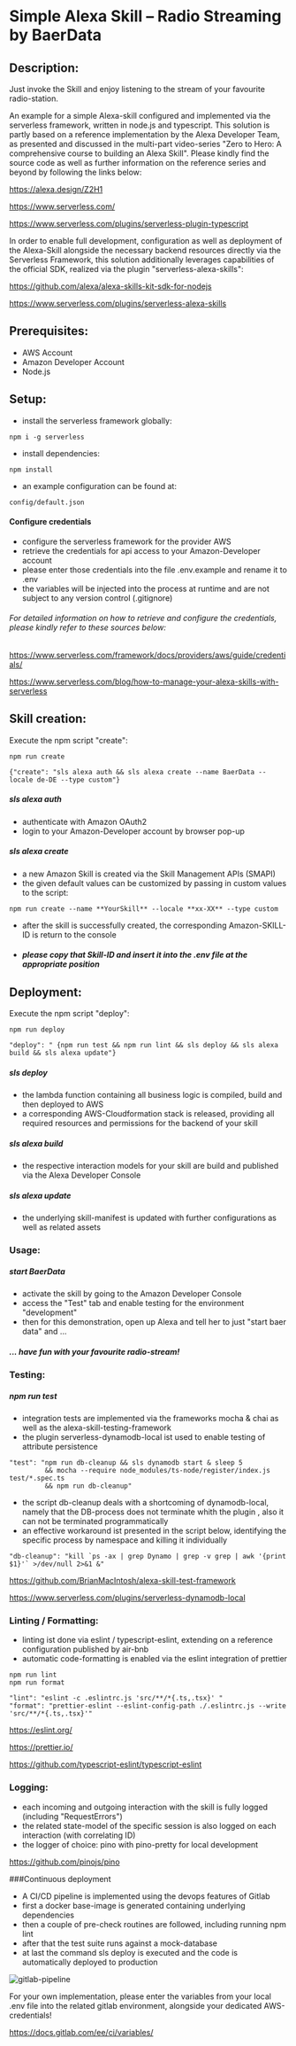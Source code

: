 # Simple Alexa Skill – Radio Streaming by BaerData

## Description:

Just invoke the Skill and enjoy listening to the stream of your favourite radio-station.

An example for a simple Alexa-skill configured and implemented via the serverless framework, written in node.js and typescript. 
 This solution is partly based on a reference implementation by the Alexa Developer Team, as presented and discussed 
 in the multi-part video-series "Zero to Hero: A comprehensive course to building an Alexa Skill". Please kindly find the source code as well as further information on the reference series and beyond by following the links below:

 https://alexa.design/Z2H1
 
 https://www.serverless.com/
 
 https://www.serverless.com/plugins/serverless-plugin-typescript

In order to enable full development, configuration as well as deployment of the  Alexa-Skill alongside the necessary backend resources directly via the Serverless Framework,
this solution additionally leverages capabilities of the official SDK, realized via the plugin "serverless-alexa-skills": 

https://github.com/alexa/alexa-skills-kit-sdk-for-nodejs

https://www.serverless.com/plugins/serverless-alexa-skills
	


## Prerequisites:
- AWS Account
- Amazon Developer Account
- Node.js



## Setup:

- install the serverless framework globally:
```
npm i -g serverless
``` 
- install dependencies:

```
npm install
``` 
- an example configuration can be found at:
 ```
config/default.json
 ```
#### Configure credentials

- configure the serverless framework for the provider AWS
- retrieve the credentials for api access to your Amazon-Developer account
- please enter those credentials into the file .env.example and rename it to .env
- the variables will be injected into the process at runtime and are not subject to any version control (.gitignore)
 
###### For detailed information on how to retrieve and configure the credentials, please kindly refer to these sources below: 
https://www.serverless.com/framework/docs/providers/aws/guide/credentials/

https://www.serverless.com/blog/how-to-manage-your-alexa-skills-with-serverless

## Skill creation:
Execute the npm script "create":
```
npm run create  
```

```
{"create": "sls alexa auth && sls alexa create --name BaerData --locale de-DE --type custom"}
```
##### sls alexa auth
- authenticate with Amazon OAuth2
- login to your Amazon-Developer account by browser pop-up
##### sls alexa create
- a new Amazon Skill is created via the Skill Management APIs (SMAPI) 
- the given default values can be customized by passing in custom values to the script:
```
npm run create --name **YourSkill** --locale **xx-XX** --type custom
```
   
- after the skill is successfully created, the corresponding Amazon-SKILL-ID is return to the console
- ##### please copy that Skill-ID and insert it into the .env file at the appropriate position 

## Deployment:
Execute the npm script "deploy":
```
npm run deploy
```
```
"deploy": " {npm run test && npm run lint && sls deploy && sls alexa build && sls alexa update"}
```
##### sls deploy
- the lambda function containing all business logic is compiled, build and then deployed to AWS
- a corresponding AWS-Cloudformation stack is released, providing all required resources and permissions for the backend of your skill 
##### sls alexa build
- the respective interaction models for your skill are build and published via the Alexa Developer Console
##### sls alexa update
- the underlying skill-manifest is updated with further configurations as well as related assets

### Usage:
##### start BaerData
- activate the skill by going to the Amazon Developer Console
- access the "Test" tab and enable testing for the environment "development"
- then for this demonstration, open up Alexa and tell her to just "start baer data" and ...
##### ... have fun with your favourite radio-stream!

### Testing:

##### npm run test

- integration tests are implemented via the frameworks mocha & chai as well as the alexa-skill-testing-framework
- the plugin serverless-dynamodb-local ist used to enable testing of attribute persistence

```
"test": "npm run db-cleanup && sls dynamodb start & sleep 5 
         && mocha --require node_modules/ts-node/register/index.js test/*.spec.ts 
         && npm run db-cleanup"
```
- the script db-cleanup deals with a shortcoming of dynamodb-local, namely that the DB-process does not terminate whith the plugin , also it can not be terminated programmatically
- an effective workaround ist presented in the script below, identifying the specific process by namespace and killing it individually
```
"db-cleanup": "kill `ps -ax | grep Dynamo | grep -v grep | awk '{print $1}'` >/dev/null 2>&1 &"
```
https://github.com/BrianMacIntosh/alexa-skill-test-framework

https://www.serverless.com/plugins/serverless-dynamodb-local
### Linting / Formatting:

- linting ist done via eslint / typescript-eslint, extending on a reference configuration published by air-bnb
- automatic code-formatting is enabled via the eslint integration of prettier

```
npm run lint
npm run format
```
```
"lint": "eslint -c .eslintrc.js 'src/**/*{.ts,.tsx}' "
"format": "prettier-eslint --eslint-config-path ./.eslintrc.js --write 'src/**/*{.ts,.tsx}'"
```
 
 https://eslint.org/
 
 https://prettier.io/
 
 https://github.com/typescript-eslint/typescript-eslint
 
 
 ### Logging:
 
 - each incoming and outgoing interaction with the skill is fully logged (including "RequestErrors")
 - the related state-model of the specific session is also logged on each interaction (with correlating ID)
 - the logger of choice: pino with pino-pretty for local development
 
 https://github.com/pinojs/pino
 
 ###Continuous deployment
 
 - A CI/CD pipeline is implemented using the devops features of Gitlab
 - first a docker base-image is generated containing underlying dependencies
 - then a couple of pre-check routines are followed, including running npm lint
 - after that the test suite runs against a mock-database
 - at last the command sls deploy is executed and the code is automatically deployed to production
 
  ![gitlab-pipeline](assets/pipeline.png)
 
 For your own implementation, please enter the variables from your local .env file into the related gitlab environment, alongside your dedicated AWS-credentials!
 
https://docs.gitlab.com/ee/ci/variables/
 
 
